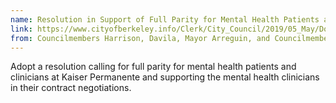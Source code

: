 ```yaml
---
name: Resolution in Support of Full Parity for Mental Health Patients and Clinicians at Kaiser Permanente 
link: https://www.cityofberkeley.info/Clerk/City_Council/2019/05_May/Documents/2019-05-28_Item_32_Resolution_in_Support_of_Full_Parity.aspx
from: Councilmembers Harrison, Davila, Mayor Arreguin, and Councilmember Robinson 
---
```


Adopt a resolution calling for full parity for mental health patients and clinicians at Kaiser Permanente and supporting the mental health clinicians in their contract negotiations.
